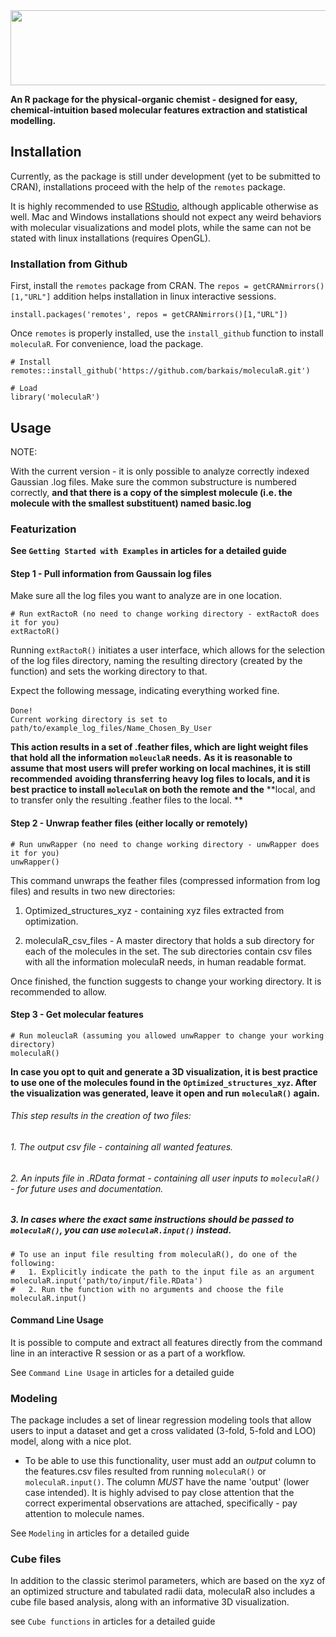
<img src="moleculaR_logo.png" width="600" height="120">

**An R package for the physical-organic chemist - designed for easy, chemical-intuition based molecular features extraction and statistical modelling.**

## Installation 

Currently, as the package is still under development (yet to be submitted to CRAN), installations proceed with the help of the `remotes` package.

It is highly recommended to use [RStudio]('https://posit.co/'), although applicable otherwise as well. Mac and Windows installations should not expect any weird behaviors with molecular visualizations and model plots, while the same can not be stated with linux installations (requires OpenGL). 

### Installation from Github 

First, install the `remotes` package from CRAN.
The `repos = getCRANmirrors()[1,"URL"]` addition helps installation in linux interactive sessions.

```
install.packages('remotes', repos = getCRANmirrors()[1,"URL"])
```

Once `remotes` is properly installed, use the `install_github` function to install `moleculaR`.
For convenience, load the package.

```
# Install
remotes::install_github('https://github.com/barkais/moleculaR.git')

# Load
library('moleculaR')
```

## Usage

NOTE:

With the current version - it is only possible to analyze correctly indexed Gaussian .log files.
Make sure the common substructure is numbered correctly, **and that there is a copy of the simplest molecule (i.e. the molecule with the smallest substituent) named basic.log**

### Featurization

**See `Getting Started with Examples` in articles for a detailed guide**

#### Step 1 - Pull information from Gaussain log files

Make sure all the log files you want to analyze are in one location. 

```
# Run extRactoR (no need to change working directory - extRactoR does it for you)
extRactoR()
```
Running `extRactoR()` initiates a user interface, which allows for the selection of the log files directory, 
naming the resulting directory (created by the function) and sets the working directory to that. 

Expect the following message, indicating everything worked fine. 

`Done!`
` `      
`Current working directory is set to path/to/example_log_files/Name_Chosen_By_User`

**This action results in a set of .feather files, which are light weight files that hold all the information `moleuclaR` needs.** **As it is reasonable to assume that most users will prefer working on local machines, it is still recommended** **avoiding thransferring heavy log files to locals, and it is best practice to install `moleculaR` on both the remote and the** **local, and to transfer only the resulting .feather files to the local. **

#### Step 2 - Unwrap feather files (either locally or remotely)

```
# Run unwRapper (no need to change working directory - unwRapper does it for you)
unwRapper()
```

This command unwraps the feather files (compressed information from log files) and results in two new directories:

  1. Optimized_structures_xyz - containing xyz files extracted from optimization.
  
  2. moleculaR_csv_files - A master directory that holds a sub directory for each of the molecules in the     set. The sub directories contain csv files with all the information moleculaR needs, in human            readable format. 

Once finished, the function suggests to change your working directory. It is recommended to allow. 

#### Step 3 - Get molecular features

```
# Run moleuclaR (assuming you allowed unwRapper to change your working directory)
moleculaR()
```

**In case you opt to quit and generate a 3D visualization, it is best practice to use one of the molecules found in the** **`Optimized_structures_xyz`. After the visualization was generated, leave it open and run** 
**`moleculaR()` again.**

###### This step results in the creation of two files:
######  1. The output csv file - containing all wanted features.
######  2. An inputs file in .RData format - containing all user inputs to `moleculaR()` - for future uses and documentation.
#####  3. In cases where the exact same instructions should be passed to `moleculaR()`, you can use `moleculaR.input()` instead. 

```
# To use an input file resulting from moleculaR(), do one of the following:
#   1. Explicitly indicate the path to the input file as an argument
moleculaR.input('path/to/input/file.RData')
#   2. Run the function with no arguments and choose the file
moleculaR.input()
```

#### Command Line Usage

It is possible to compute and extract all features directly from the command line in an interactive R session or as a part of a workflow. 

See `Command Line Usage` in articles for a detailed guide

### Modeling 

The package includes a set of linear regression modeling tools that allow users to input a dataset and get a cross validated (3-fold, 5-fold and LOO) model, along with a nice plot. 

* To be able to use this functionality, user must add an _output_ column to the features.csv files resulted from running `moleculaR()` or `moleculaR.input()`. The column *MUST* have the name 'output' (lower case intended). It is highly advised to pay close attention that the correct experimental observations are attached, specifically - pay attention to molecule names.

See `Modeling` in articles for a detailed guide

### Cube files

In addition to the classic sterimol parameters, which are based on the xyz of an optimized structure and tabulated radii data, moleculaR also includes a cube file based analysis, along with an informative 3D visualization.

see `Cube functions` in articles for a detailed guide

